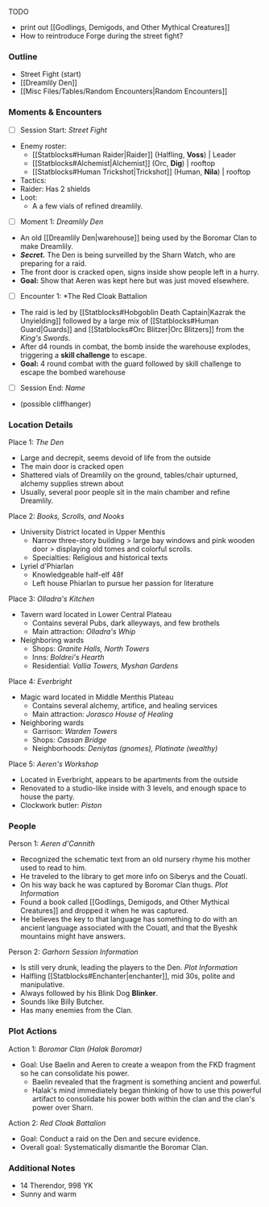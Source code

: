 TODO
- print out [[Godlings, Demigods, and Other Mythical Creatures]]
- How to reintroduce Forge during the street fight?
### Outline
- Street Fight (start)
- [[Dreamlily Den]]
- [[Misc Files/Tables/Random Encounters|Random Encounters]]

### Moments & Encounters

- [ ] Session Start: *Street Fight*
- Enemy roster:
	- [[Statblocks#Human Raider|Raider]] (Halfling, **Voss**) | Leader
	- [[Statblocks#Alchemist|Alchemist]] (Orc, **Dig**) | rooftop
	- [[Statblocks#Human Trickshot|Trickshot]] (Human, **Nila**) | rooftop
- Tactics:
- Raider: Has 2 shields
- Loot:
	- A a few vials of refined dreamlily.

- [ ] Moment 1: *Dreamlily Den*
- An old [[Dreamlily Den|warehouse]] being used by the Boromar Clan to make Dreamlily.
- ***Secret.*** The Den is being surveilled by the Sharn Watch, who are preparing for a raid.
- The front door is cracked open, signs inside show people left in a hurry.
- **Goal:** Show that Aeren was kept here but was just moved elsewhere.


- [ ] Encounter 1: *The Red Cloak Battalion
- The raid is led by [[Statblocks#Hobgoblin Death Captain|Kazrak the Unyielding]] followed by a large mix of [[Statblocks#Human Guard|Guards]] and [[Statblocks#Orc Blitzer|Orc Blitzers]] from the *King's Swords*.
- After d4 rounds in combat, the bomb inside the warehouse explodes, triggering a **skill challenge** to escape.
- **Goal:** 4 round combat with the guard followed by skill challenge to escape the bombed warehouse

- [ ] Session End: *Name*
- (possible cliffhanger)

### Location Details

Place 1: *The Den*
- Large and decrepit, seems devoid of life from the outside
- The main door is cracked open
- Shattered vials of Dreamlily on the ground, tables/chair upturned, alchemy supplies strewn about
- Usually, several poor people sit in the main chamber and refine Dreamlily.

Place 2: *Books, Scrolls, and Nooks*
- University District located in Upper Menthis
	- Narrow three-story building > large bay windows and pink wooden door > displaying old tomes and colorful scrolls.
	-  Specialties: Religious and historical texts
- Lyriel d'Phiarlan
	- Knowledgeable half-elf 48f
	- Left house Phiarlan to pursue her passion for literature

Place 3: *Olladra's Kitchen*
- Tavern ward located in Lower Central Plateau
	- Contains several Pubs, dark alleyways, and few brothels
	- Main attraction: *Olladra's Whip*
- Neighboring wards
	- Shops: *Granite Halls, North Towers*
	- Inns: *Boldrei's Hearth*
	- Residential: *Vallia Towers, Myshan Gardens*

Place 4: *Everbright*
- Magic ward located in Middle Menthis Plateau
	- Contains several alchemy, artifice, and healing services
	- Main attraction: *Jorasco House of Healing*
- Neighboring wards
	- Garrison: *Warden Towers*
	- Shops: *Cassan Bridge*
	- Neighborhoods: *Deniytas (gnomes), Platinate (wealthy)*

Place 5: *Aeren's Workshop*
- Located in Everbright, appears to be apartments from the outside
- Renovated to a studio-like inside with 3 levels, and enough space to house the party.
- Clockwork butler: *Piston*
### People

Person 1: *Aeren d'Cannith*
- Recognized the schematic text from an old nursery rhyme his mother used to read to him.
- He traveled to the library to get more info on Siberys and the Couatl. 
- On his way back he was captured by Boromar Clan thugs.
*Plot Information*
- Found a book called [[Godlings, Demigods, and Other Mythical Creatures]] and dropped it when he was captured.
- He believes the key to that language has something to do with an ancient language associated with the Couatl, and that the Byeshk mountains might have answers.

Person 2: *Garhorn*
*Session Information*
- Is still very drunk, leading the players to the Den.
*Plot Information*
- Halfling [[Statblocks#Enchanter|enchanter]], mid 30s, polite and manipulative.
- Always followed by his Blink Dog **Blinker**.
- Sounds like Billy Butcher.
- Has many enemies from the Clan.
### Plot Actions

Action 1: *Boromar Clan (Halak Boromar)*
- Goal: Use Baelin and Aeren to create a weapon from the FKD fragment so he can consolidate his power.
	- Baelin revealed that the fragment is something ancient and powerful.
	- Halak's mind immediately began thinking of how to use this powerful artifact to consolidate his power both within the clan and the clan's power over Sharn.

Action 2: *Red Cloak Battalion*
- Goal: Conduct a raid on the Den and secure evidence.
- Overall goal: Systematically dismantle the Boromar Clan.
### Additional Notes

- 14 Therendor, 998 YK
- Sunny and warm